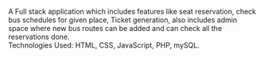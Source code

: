 A Full stack application which includes features like seat 
reservation, check bus schedules for given place, Ticket generation, also includes admin space where 
new bus routes can be added and can check all the reservations done.                                            
Technologies Used: HTML, CSS, JavaScript, PHP, mySQL.
